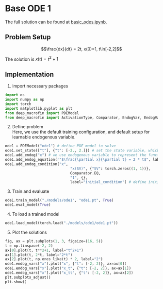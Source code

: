 # Base ODE 1

The full solution can be found at <a href="https://github.com/rotmanfinhub/deep-macrofin/blob/develop/examples/basic_examples/basic_odes.ipynb" target="_blank">basic_odes.ipynb</a>.

## Problem Setup
$$\frac{dx}{dt} = 2t, x(0)=1, t\in[-2,2]$$

The solution is $x(t)=t^2+1$

## Implementation

1. Import necessary packages 
```py
import os
import numpy as np
import torch
import matplotlib.pyplot as plt
from deep_macrofin import PDEModel
from deep_macrofin import ActivationType, Comparator, EndogVar, EndogVarConditions, EndogEquation
```

2. Define problem  
Here, we use the default training configuration, and default setup for learnable endogenous variable.
```py
ode1 = PDEModel("ode1") # define PDE model to solve
ode1.set_state(["t"], {"t": [-2., 2.]}) # set the state variable, which defines the dimensionality of the problem
ode1.add_endog("x") # we use endogenous variable to represent the function we want to approximate
ode1.add_endog_equation(r"$\frac{\partial x}{\partial t} = 2 * t$", label="base_ode") # endogenous equations are used to represent the ODE
ode1.add_endog_condition("x", 
                              "x(SV)", {"SV": torch.zeros((1, 1))},
                              Comparator.EQ,
                              "1", {},
                              label="initial_condition") # define initial condition
```

3. Train and evaluate
```py
ode1.train_model("./models/ode1", "ode1.pt", True)
ode1.eval_model(True)
```

4. To load a trained model
```py
ode1.load_model(torch.load("./models/ode1/ode1.pt"))
```

5. Plot the solutions
```py
fig, ax = plt.subplots(1, 3, figsize=(16, 5))
t = np.linspace(-2, 2)
ax[0].plot(t, t**2+1, label="t^2+1")
ax[1].plot(t, 2*t, label="2*t")
ax[2].plot(t, np.ones_like(t) * 2, label="2")
ode1.endog_vars["x"].plot("x", {"t": [-2, 2]}, ax=ax[0])
ode1.endog_vars["x"].plot("x_t", {"t": [-2, 2]}, ax=ax[1])
ode1.endog_vars["x"].plot("x_tt", {"t": [-2, 2]}, ax=ax[2])
plt.subplots_adjust()
plt.show()
```
